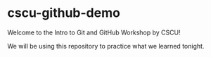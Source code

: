 # cscu-github-demo
Welcome to the Intro to Git and GitHub Workshop by CSCU!

We will be using this repository to practice what we learned tonight.
